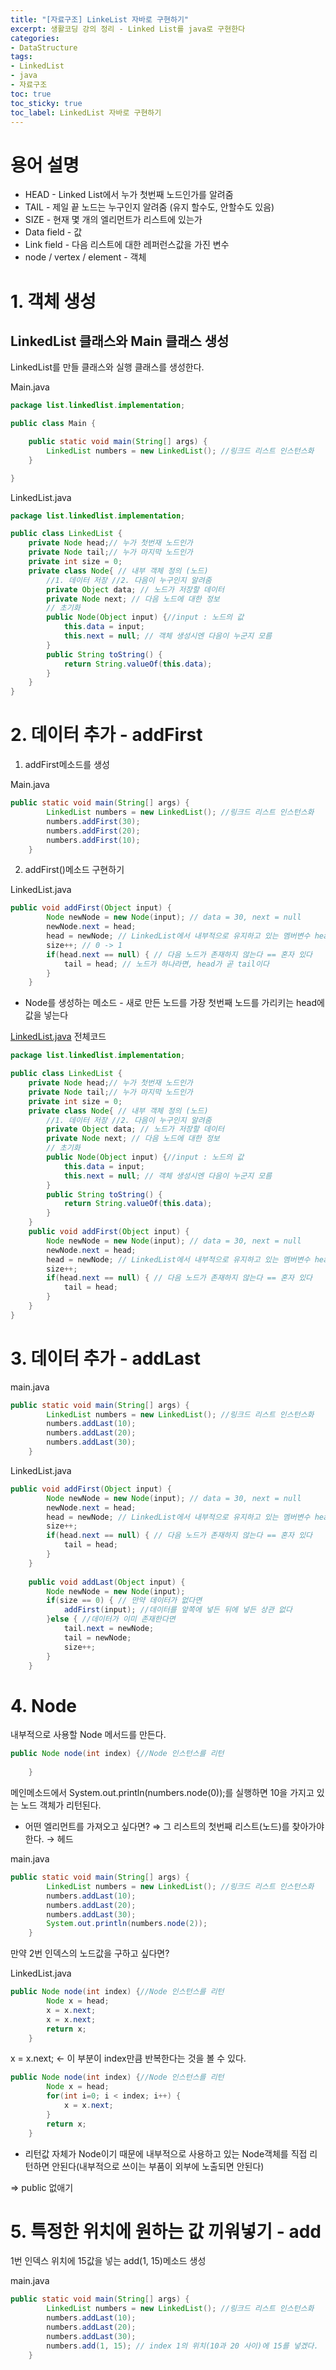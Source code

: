 ```yaml
---
title: "[자료구조] LinkeList 자바로 구현하기"
excerpt: 생활코딩 강의 정리 - Linked List를 java로 구현한다
categories:
- DataStructure
tags:
- LinkedList
- java
- 자료구조
toc: true
toc_sticky: true
toc_label: LinkedList 자바로 구현하기
---
```


# 용어 설명

- HEAD - Linked List에서 누가 첫번째 노드인가를 알려줌
- TAIL - 제일 끝 노드는 누구인지 알려줌 (유지 할수도, 안할수도 있음)
- SIZE - 현재 몇 개의 엘리먼트가 리스트에 있는가
- Data field - 값
- Link field - 다음 리스트에 대한 레퍼런스값을 가진 변수
- node / vertex / element - 객체

# 1. 객체 생성

## LinkedList 클래스와 Main 클래스 생성

LinkedList를 만들 클래스와 실행 클래스를 생성한다.

Main.java

```java
package list.linkedlist.implementation;

public class Main {

	public static void main(String[] args) {
		LinkedList numbers = new LinkedList(); //링크드 리스트 인스턴스화
	}

}
```

LinkedList.java

```java
package list.linkedlist.implementation;

public class LinkedList {
	private Node head;// 누가 첫번재 노드인가
	private Node tail;// 누가 마지막 노드인가
	private int size = 0;
	private class Node{ // 내부 객체 정의 (노드)
		//1. 데이터 저장 //2. 다음이 누구인지 알려줌
		private Object data; // 노드가 저장할 데이터
		private Node next; // 다음 노드에 대한 정보
		// 초기화
		public Node(Object input) {//input : 노드의 값
			this.data = input;
			this.next = null; // 객체 생성시엔 다음이 누군지 모름
		}
		public String toString() {
			return String.valueOf(this.data);
		}
	}
}
```

# 2. 데이터 추가 - addFirst

1. addFirst메소드를 생성

Main.java

```java
public static void main(String[] args) {
		LinkedList numbers = new LinkedList(); //링크드 리스트 인스턴스화
		numbers.addFirst(30);
		numbers.addFirst(20);
		numbers.addFirst(10);
	}
```

2. addFirst()메소드 구현하기

LinkedList.java

```java
public void addFirst(Object input) {
		Node newNode = new Node(input); // data = 30, next = null
		newNode.next = head;
		head = newNode; // LinkedList에서 내부적으로 유지하고 있는 멤버변수 head에 새로 만든 newNode를 지정
		size++; // 0 -> 1
		if(head.next == null) { // 다음 노드가 존재하지 않는다 == 혼자 있다
			tail = head; // 노드가 하나라면, head가 곧 tail이다
		}
	}
```

- Node를 생성하는 메소드 - 새로 만든 노드를 가장 첫번째 노드를 가리키는 head에 값을 넣는다

[LinkedList.java](http://linkedlist.java) 전체코드

```java
package list.linkedlist.implementation;

public class LinkedList {
	private Node head;// 누가 첫번재 노드인가
	private Node tail;// 누가 마지막 노드인가
	private int size = 0;
	private class Node{ // 내부 객체 정의 (노드)
		//1. 데이터 저장 //2. 다음이 누구인지 알려줌
		private Object data; // 노드가 저장할 데이터
		private Node next; // 다음 노드에 대한 정보
		// 초기화
		public Node(Object input) {//input : 노드의 값
			this.data = input;
			this.next = null; // 객체 생성시엔 다음이 누군지 모름
		}
		public String toString() {
			return String.valueOf(this.data);
		}
	}
	public void addFirst(Object input) {
		Node newNode = new Node(input); // data = 30, next = null
		newNode.next = head;
		head = newNode; // LinkedList에서 내부적으로 유지하고 있는 멤버변수 head에 새로 만든 newNode를 지정
		size++;
		if(head.next == null) { // 다음 노드가 존재하지 않는다 == 혼자 있다
			tail = head;
		}
	}
}
```

# 3. 데이터 추가 - addLast

main.java

```java
public static void main(String[] args) {
		LinkedList numbers = new LinkedList(); //링크드 리스트 인스턴스화
		numbers.addLast(10);
		numbers.addLast(20);
		numbers.addLast(30);
	}
```

LinkedList.java

```java
public void addFirst(Object input) {
		Node newNode = new Node(input); // data = 30, next = null
		newNode.next = head;
		head = newNode; // LinkedList에서 내부적으로 유지하고 있는 멤버변수 head에 새로 만든 newNode를 지정
		size++;
		if(head.next == null) { // 다음 노드가 존재하지 않는다 == 혼자 있다
			tail = head;
		}
	}
	
	public void addLast(Object input) {
		Node newNode = new Node(input);
		if(size == 0) { // 만약 데이터가 없다면
			addFirst(input); //데이터를 앞쪽에 넣든 뒤에 넣든 상관 없다
		}else { //데이터가 이미 존재한다면
			tail.next = newNode;
			tail = newNode;
			size++;
		}
	}
```

# 4. Node

내부적으로 사용할 Node 메서드를 만든다.

```java
public Node node(int index) {//Node 인스턴스를 리턴
		
	}
```

메인메소드에서 System.out.println(numbers.node(0));를 실행하면 10을 가지고 있는 노드 객체가 리턴된다.

- 어떤 엘리먼트를 가져오고 싶다면? ⇒ 그 리스트의 첫번째 리스트(노드)를 찾아가야 한다. → 헤드

main.java

```java
public static void main(String[] args) {
		LinkedList numbers = new LinkedList(); //링크드 리스트 인스턴스화
		numbers.addLast(10);
		numbers.addLast(20);
		numbers.addLast(30);
		System.out.println(numbers.node(2));
	}
```

만약 2번 인덱스의 노드값을 구하고 싶다면? 

LinkedList.java

```java
public Node node(int index) {//Node 인스턴스를 리턴
		Node x = head;
		x = x.next;
		x = x.next;
		return x;
	}
```

x = x.next; ← 이 부분이 index만큼 반복한다는 것을 볼 수 있다. 

```java
public Node node(int index) {//Node 인스턴스를 리턴
		Node x = head;
		for(int i=0; i < index; i++) {
			x = x.next;
		}
		return x;
	}
```

- 리턴값 자체가 Node이기 때문에 내부적으로 사용하고 있는 Node객체를 직접 리턴하면 안된다(내부적으로 쓰이는 부품이 외부에 노출되면 안된다)

⇒ public 없애기

# 5. 특정한 위치에 원하는 값 끼워넣기 - add

1번 인덱스 위치에 15값을 넣는 add(1, 15)메소드 생성

main.java

```java
public static void main(String[] args) {
		LinkedList numbers = new LinkedList(); //링크드 리스트 인스턴스화
		numbers.addLast(10);
		numbers.addLast(20);
		numbers.addLast(30);
		numbers.add(1, 15); // index 1의 위치(10과 20 사이)에 15를 넣겠다.
	}
```